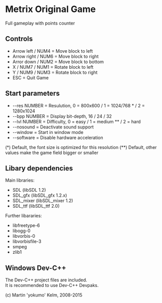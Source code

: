 # Metrix Original Game
Full gameplay with points counter

## Controls
+ Arrow left / NUM4 = Move block to left
+ Arrow right / NUM6 = Move block to right
+ Arror down / NUM2 = Move block to bottom
+ X / NUM7 / NUM1 = Rotate block to left
+ Y / NUM9 / NUM3 = Rotate block to right
+ ESC = Quit Game

## Start parameters
+ --res NUMBER = Resulution, 0 = 800x600 / 1 = 1024/768 * / 2 = 1280x1024
+ --bpp NUMBER = Display bit-depth, 16 / 24 / 32
+ --lvl NUMBER = Difficulty, 0 = easy / 1 = medium ** / 2 = hard
+ --nosound = Deactivate sound support
+ --window = Start in window mode
+ --software = Disable hardware acceleration

(*) Default, the font size is optimized for this resolution
(**) Default, other values make the game field bigger or smaller

## Libary dependencies
Main libraries:
+ SDL (libSDL 1.2)
+ SDL_gfx (libSDL_gfx 1.2.x)
+ SDL_mixer (libSDL_mixer 1.2)
+ SDL_ttf (libSDL_ttf 2.0)

Further libararies:
+ libfreetype-6
+ libogg-0
+ libvorbis-0
+ libvorbisfile-3
+ smpeg
+ zlib1

## Windows Dev-C++
The Dev-C++ project files are included.  
It is recommended to use Dev-C++ Devpaks.

(c) Martin 'yokumo' Kelm, 2008-2015